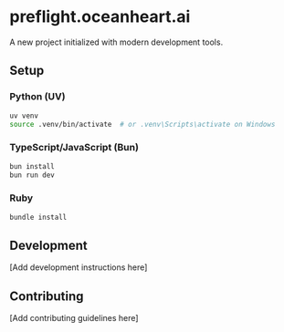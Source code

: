 # preflight.oceanheart.ai

A new project initialized with modern development tools.

## Setup

### Python (UV)
```bash
uv venv
source .venv/bin/activate  # or .venv\Scripts\activate on Windows
```

### TypeScript/JavaScript (Bun)
```bash
bun install
bun run dev
```

### Ruby
```bash
bundle install
```

## Development

[Add development instructions here]

## Contributing

[Add contributing guidelines here]
